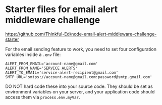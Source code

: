 Starter files for email alert middleware challenge
===================================================

https://github.com/Thinkful-Ed/node-email-alert-middleware-challenge-starter

For the email sending feature to work, you need to set four configuration variables inside a `.env` file:


```
ALERT_FROM_EMAIL='account-name@gmail.com'
ALERT_FROM_NAME='SERVICE ALERTS'
ALERT_TO_EMAIL='service-alert-recipient@gmail.com'
SMTP_URL='smtps://account-name@gmail.com:password@smtp.gmail.com'
```

DO NOT hard code these into your source code. They should be set as environment
variables on your server, and your application code should access them via
`process.env.myVar`.
